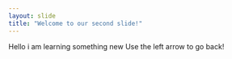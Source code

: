 ```yaml
---
layout: slide
title: "Welcome to our second slide!"
---
```

Hello i am learning something new 
Use the left arrow to go back!
